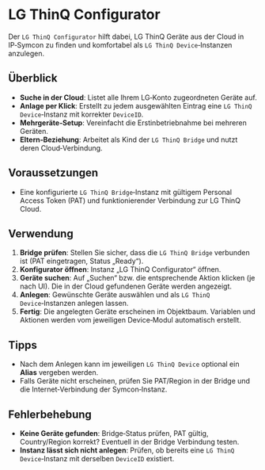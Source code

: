 # LG ThinQ Configurator

Der `LG ThinQ Configurator` hilft dabei, LG ThinQ Geräte aus der Cloud in IP‑Symcon zu finden und komfortabel als `LG ThinQ Device`‑Instanzen anzulegen.

## Überblick
- **Suche in der Cloud**: Listet alle Ihrem LG‑Konto zugeordneten Geräte auf.
- **Anlage per Klick**: Erstellt zu jedem ausgewählten Eintrag eine `LG ThinQ Device`‑Instanz mit korrekter `DeviceID`.
- **Mehrgeräte‑Setup**: Vereinfacht die Erstinbetriebnahme bei mehreren Geräten.
- **Eltern‑Beziehung**: Arbeitet als Kind der `LG ThinQ Bridge` und nutzt deren Cloud‑Verbindung.

## Voraussetzungen
- Eine konfigurierte `LG ThinQ Bridge`‑Instanz mit gültigem Personal Access Token (PAT) und funktionierender Verbindung zur LG ThinQ Cloud.

## Verwendung
1. **Bridge prüfen**: Stellen Sie sicher, dass die `LG ThinQ Bridge` verbunden ist (PAT eingetragen, Status „Ready“).
2. **Konfigurator öffnen**: Instanz „LG ThinQ Configurator“ öffnen.
3. **Geräte suchen**: Auf „Suchen“ bzw. die entsprechende Aktion klicken (je nach UI). Die in der Cloud gefundenen Geräte werden angezeigt.
4. **Anlegen**: Gewünschte Geräte auswählen und als `LG ThinQ Device`‑Instanzen anlegen lassen.
5. **Fertig**: Die angelegten Geräte erscheinen im Objektbaum. Variablen und Aktionen werden vom jeweiligen Device‑Modul automatisch erstellt.

## Tipps
- Nach dem Anlegen kann im jeweiligen `LG ThinQ Device` optional ein **Alias** vergeben werden.
- Falls Geräte nicht erscheinen, prüfen Sie PAT/Region in der Bridge und die Internet‑Verbindung der Symcon‑Instanz.

## Fehlerbehebung
- **Keine Geräte gefunden**: Bridge‑Status prüfen, PAT gültig, Country/Region korrekt? Eventuell in der Bridge Verbindung testen.
- **Instanz lässt sich nicht anlegen**: Prüfen, ob bereits eine `LG ThinQ Device`‑Instanz mit derselben `DeviceID` existiert.
